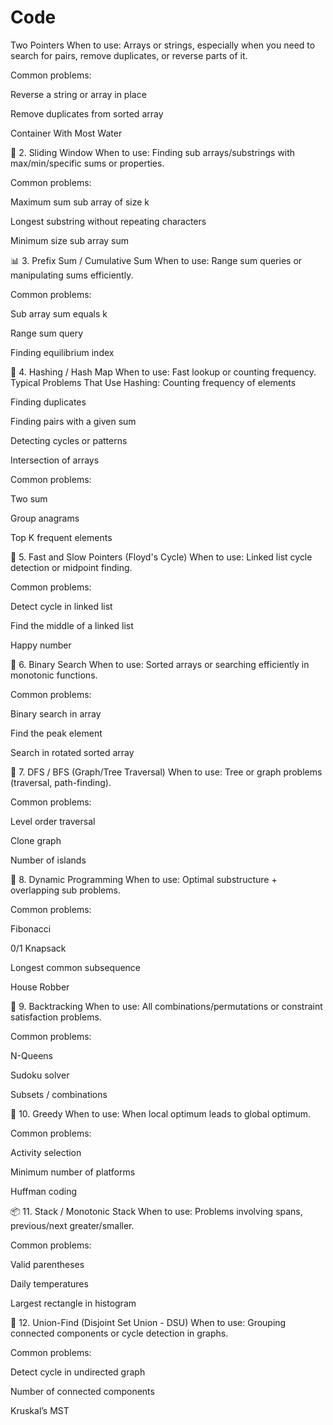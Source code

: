 # Code
Two Pointers
When to use: Arrays or strings, especially when you need to search for pairs, remove duplicates, or reverse parts of it.

Common problems:

Reverse a string or array in place

Remove duplicates from sorted array

Container With Most Water

🔄 2. Sliding Window
When to use: Finding sub arrays/substrings with max/min/specific sums or properties.

Common problems:

Maximum sum sub array of size k

Longest substring without repeating characters

Minimum size sub array sum

📊 3. Prefix Sum / Cumulative Sum
When to use: Range sum queries or manipulating sums efficiently.

Common problems:

Sub array sum equals k

Range sum query

Finding equilibrium index

🧮 4. Hashing / Hash Map
When to use: Fast lookup or counting frequency.
Typical Problems That Use Hashing:
Counting frequency of elements

Finding duplicates

Finding pairs with a given sum

Detecting cycles or patterns

Intersection of arrays

Common problems:

Two sum

Group anagrams

Top K frequent elements

🔗 5. Fast and Slow Pointers (Floyd's Cycle)
When to use: Linked list cycle detection or midpoint finding.

Common problems:

Detect cycle in linked list

Find the middle of a linked list

Happy number

🧵 6. Binary Search
When to use: Sorted arrays or searching efficiently in monotonic functions.

Common problems:

Binary search in array

Find the peak element

Search in rotated sorted array

🌲 7. DFS / BFS (Graph/Tree Traversal)
When to use: Tree or graph problems (traversal, path-finding).

Common problems:

Level order traversal

Clone graph

Number of islands

🧠 8. Dynamic Programming
When to use: Optimal substructure + overlapping sub problems.

Common problems:

Fibonacci

0/1 Knapsack

Longest common subsequence

House Robber

🧱 9. Backtracking
When to use: All combinations/permutations or constraint satisfaction problems.

Common problems:

N-Queens

Sudoku solver

Subsets / combinations

🔁 10. Greedy
When to use: When local optimum leads to global optimum.

Common problems:

Activity selection

Minimum number of platforms

Huffman coding

📦 11. Stack / Monotonic Stack
When to use: Problems involving spans, previous/next greater/smaller.

Common problems:

Valid parentheses

Daily temperatures

Largest rectangle in histogram

🔄 12. Union-Find (Disjoint Set Union - DSU)
When to use: Grouping connected components or cycle detection in graphs.

Common problems:

Detect cycle in undirected graph

Number of connected components

Kruskal’s MST
